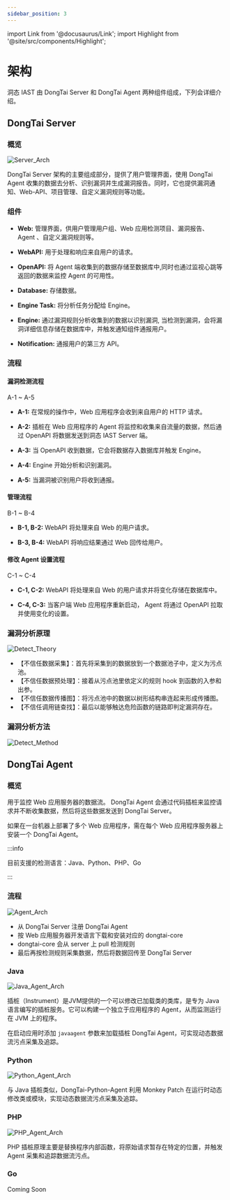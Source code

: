 ```yaml
---
sidebar_position: 3
---
```


import Link from '@docusaurus/Link';
import Highlight from '@site/src/components/Highlight';

# 架构

洞态 IAST 由 <Highlight color="#33A9AC">DongTai Server</Highlight> 和 <Highlight color="#33A9AC">DongTai Agent</Highlight> 两种组件组成，下列会详细介绍。

## DongTai Server

### 概览

![Server_Arch](/img/docs/introduction/zh_server_arch.png "")

DongTai Server 架构的主要组成部分，提供了用户管理界面，使用 DongTai Agent 收集的数据去分析、识别漏洞并生成漏洞报告。同时，它也提供漏洞通知、Web-API、项目管理、自定义漏洞规则等功能。

### 组件

* **Web:** 管理界面，供用户管理用户组、Web 应用检测项目、漏洞报告、 Agent 、自定义漏洞规则等。

* **WebAPI:** 用于处理和响应来自用户的请求。

* **OpenAPI:** 将 Agent 端收集到的数据存储至数据库中,同时也通过监视心跳等返回的数据来监控 Agent 的可用性。

* **Database:** 存储数据。

* **Engine Task:** 将分析任务分配给 Engine。

* **Engine:** 通过漏洞规则分析收集到的数据以识别漏洞, 当检测到漏洞，会将漏洞详细信息存储在数据库中，并触发通知组件通报用户。

* **Notification:** 通报用户的第三方 API。


### 流程

#### 漏洞检测流程

<Highlight color="#33A9AC">A-1 ~ A-5</Highlight>

* **A-1:** 在常规的操作中，Web 应用程序会收到来自用户的 HTTP 请求。

* **A-2:** 插桩在 Web 应用程序的 Agent 将监控和收集来自流量的数据，然后通过 OpenAPI 将数据发送到洞态 IAST Server 端。

* **A-3:** 当 OpenAPI 收到数据，它会将数据存入数据库并触发 Engine。

* **A-4:** Engine 开始分析和识别漏洞。

* **A-5:** 当漏洞被识别用户将收到通报。

#### 管理流程

<Highlight color="#33A9AC">B-1 ~ B-4</Highlight>

* **B-1, B-2:** WebAPI 将处理来自 Web 的用户请求。

* **B-3, B-4:** WebAPI 将响应结果通过 Web 回传给用户。

#### 修改 Agent 设置流程

<Highlight color="#33A9AC">C-1 ~ C-4</Highlight>

* **C-1, C-2:** WebAPI 将处理来自 Web 的用户请求并将变化存储在数据库中。

* **C-4, C-3:** 当客户端 Web 应用程序重新启动， Agent 将通过 OpenAPI 拉取并使用变化的设置。

### 漏洞分析原理

![Detect_Theory](/img/docs/introduction/zh_detect_theory.png "")

* 【不信任数据采集】：首先将采集到的数据放到一个数据池子中，定义为污点池。
* 【不信任数据预处理】：接着从污点池里依定义的规则 hook 到函数的入参和出参。
* 【不信任数据传播图】：将污点池中的数据以树形结构串连起来形成传播图。
* 【不信任调用链查找】：最后以能够触达危险函数的链路即判定漏洞存在。

### 漏洞分析方法

![Detect_Method](/img/docs/introduction/detect_method.png "")


## DongTai Agent

### 概览

用于监控 Web 应用服务器的数据流。 DongTai Agent 会通过代码插桩来监控请求并不断收集数据，然后将这些数据发送到 DongTai Server。

如果在一台机器上部署了多个 Web 应用程序，需在每个 Web 应用程序服务器上安装一个 DongTai Agent。

:::info

目前支援的检测语言：Java、Python、PHP、Go

:::

### 流程

![Agent_Arch](/img/docs/introduction/agent_arch.png)

* 从 DongTai Server 注册 DongTai Agent
* 按 Web 应用服务器开发语言下载和安装对应的 dongtai-core
* dongtai-core 会从 server 上 pull 检测规则
* 最后再按检测规则采集数据，然后将数据回传至 DongTai Server


### Java

![Java_Agent_Arch](/img/docs/introduction/java_arch.png "")

插桩（Instrument）是JVM提供的一个可以修改已加载类的类库，是专为 Java 语言编写的插桩服务。它可以构建一个独立于应用程序的 Agent，从而监测运行在 JVM 上的程序。

在启动应用时添加 `javaagent` 参数来加载插桩 DongTai Agent，可实现动态数据流污点采集及追踪。


### Python

![Python_Agent_Arch](/img/docs/introduction/python_arch.png "")

与 Java 插桩类似，DongTai-Python-Agent 利用 Monkey Patch 在运行时动态修改类或模块，实现动态数据流污点采集及追踪。

### PHP

![PHP_Agent_Arch](/img/docs/introduction/php_arch.png "")

PHP 插桩原理主要是替换程序内部函数，将原始请求暂存在特定的位置，并触发 Agent 采集和追踪数据流污点。

### Go

Coming Soon

